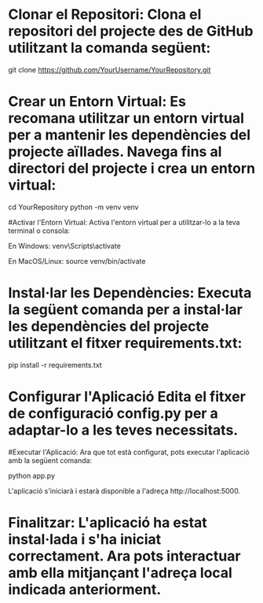 # Clonar el Repositori: Clona el repositori del projecte des de GitHub utilitzant la comanda següent:

git clone https://github.com/YourUsername/YourRepository.git


# Crear un Entorn Virtual: Es recomana utilitzar un entorn virtual per a mantenir les dependències del projecte aïllades. Navega fins al directori del projecte i crea un entorn virtual:

cd YourRepository
python -m venv venv


#Activar l'Entorn Virtual: Activa l'entorn virtual per a utilitzar-lo a la teva terminal o consola:

En Windows: venv\Scripts\activate

En MacOS/Linux: source venv/bin/activate


# Instal·lar les Dependències: Executa la següent comanda per a instal·lar les dependències del projecte utilitzant el fitxer requirements.txt:

pip install -r requirements.txt


# Configurar l'Aplicació Edita el fitxer de configuració config.py per a adaptar-lo a les teves necessitats.

#Executar l'Aplicació: Ara que tot està configurat, pots executar l'aplicació amb la següent comanda:

python app.py

L'aplicació s'iniciarà i estarà disponible a l'adreça http://localhost:5000.

# Finalitzar: L'aplicació ha estat instal·lada i s'ha iniciat correctament. Ara pots interactuar amb ella mitjançant l'adreça local indicada anteriorment.
